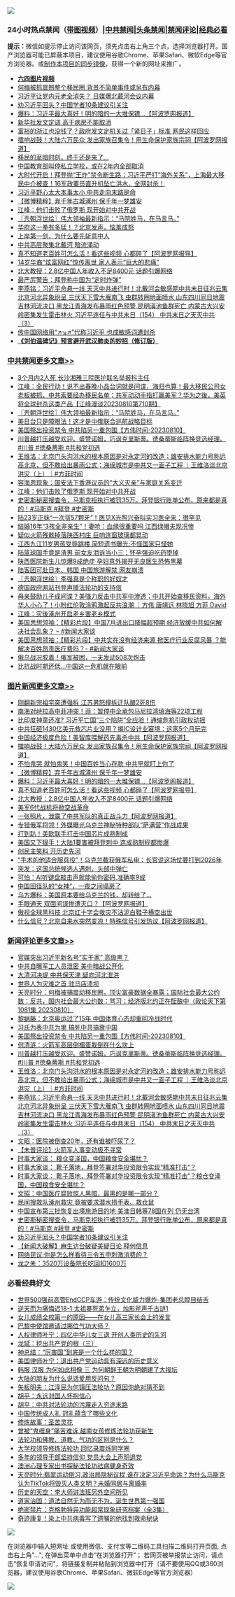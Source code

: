 ![](https://raw.githubusercontent.com/jsvpn/jsproxy/dev/64photo/fqnews-qr.jpg)

<div id="tt">
<h3>24小时热点禁闻（<a href="https://aaa.v2dns.tk/?QAjUl=BgRp5UNKRn&T5Vk=fPVH&Q59Ab=WxGE" target="_blank">带图视频</a>）|<a href="#%E4%B8%AD%E5%85%B1%E7%A6%81%E9%97%BB%E6%9B%B4%E5%A4%9A%E6%96%87%E7%AB%A0">中共禁闻</a>|<a href="#%E5%9B%BE%E7%89%87%E6%96%B0%E9%97%BB%E6%9B%B4%E5%A4%9A%E6%96%87%E7%AB%A0">头条禁闻</a>|<a href="#%E6%96%B0%E9%97%BB%E8%AF%84%E8%AE%BA%E6%9B%B4%E5%A4%9A%E6%96%87%E7%AB%A0">禁闻评论|<a href="#%E5%BF%85%E7%9C%8B%E7%BB%8F%E5%85%B8%E5%A5%BD%E6%96%87">经典必看</a></h3>
<div><b>提示：</b>微信如提示停止访问该网页，须先点击右上角三个点，选择浏览器打开。国产浏览器可能已屏蔽本项目，建议使用谷歌Chrome、苹果Safari、微软Edge等官方浏览器。或<a href="%E5%88%B6%E4%BD%9Cgit%E7%A6%81%E9%97%BB%E9%95%9C%E5%83%8F.md">制作本项目的同步镜像</a>，获得一个新的网址来推广。</div>
<ul>
<li><b><a href="http://d2.v2rss.gq/64.mp4" target="_blank">六四图片视频</a></b></li>
<li><a href="/baitai/20230810/1918530.md">何梅被抓震撼整个移民圈 背景不简单事件或另有内幕</a></li>
<li><a href="/baitai/20230811/1918642.md">习近平让党内元老全消失？ 日媒爆北戴河会议内幕</a></li>
<li><a href="/comments/20230810/1918514.md">劝习近平回头？中国学者10条建议引关注</a></li>
<li><a href="/topimagenews/20230811/1918690.md">爆料：习近平最大喜好！明的暗的一大堆保镖…【阿波罗网报道】</a></li>
<li><a href="/headline/20230811/1918628.md">新华社发文定调 高干病房不能取消</a></li>
<li><a href="/baitai/20230810/1918526.md">富裕的浙江也没钱了？政府发文定机关过「紧日子」标准 网民这样回应</a></li>
<li><a href="/topimagenews/20230811/1918798.md">擂响战鼓！大陆六万民众 发出家族召集令！用生命保护家族宗祠【阿波罗网报道】</a></li>
<li><a href="/cnnews/20230811/1918713.md">移民的至暗时刻，终于还是来了…</a></li>
<li><a href="/cnnews/20230811/1918824.md">中国教育部叫停私立学校，或在2年内全部取消</a></li>
<li><a href="/sohnews/20230811/1918647.md">大时代开启！拜登抛“王炸”禁令断生路；习近平严打“海外关系”，上海最大移民中介被查！16军政要员直升机坠亡洪水，全网封杀！</a></li>
<li><a href="/ccpdope/20230810/1918575.md">习近平野心太大本事太小 中共走向末路是命</a></li>
<li><a href="/topimagenews/20230811/1918777.md">【微博精粹】弃千年古城涿州 保千年一梦雄安</a></li>
<li><a href="/cbnews/20230810/1918532.md">江峰：他们击败了俄罗斯 现开始对中共开战</a></li>
<li><a href="/cbnews/20230811/1918811.md">〖兲朝浮世绘〗伟大领袖最新指示：“马院姓马，在马言马。”</a></li>
<li><a href="/cnnews/20230811/1918655.md">华府这一拳有多猛！？北京发声，恼羞成怒</a></li>
<li><a href="/lifebaike/20230811/1918614.md">上岸第一剑，为什么要先斩意中人</a></li>
<li><a href="/ssgc/20230810/1918545.md">中共高层聚集北戴河 暗流涌动</a></li>
<li><a href="/topimagenews/20230811/1918668.md">真不知道老百姓可怎么活！看这些视频 心都碎了【阿波罗网报导】</a></li>
<li><a href="/cnnews/20230811/1918602.md">14岁华裔“炫富网红”惊传离世 家人表示“巨大的悲痛”</a></li>
<li><a href="/topimagenews/20230811/1918637.md">北大教授：2.8亿中国人年收入不足8400元 话题引爆网络</a></li>
<li><a href="/cnnews/20230811/1918773.md">最严厉警告：拜登称中国为“定时炸弹”</a></li>
<li><a href="/comments/20230811/1918717.md">李燕铭：习近平命悬一线 天灭中共进行时！北戴河会敏感期中共末日征兆云集 北京河北异象纷呈 三伏天下雪大雁南飞 虫群转圈地面喷水 山东四川同日地震 吉林河流决口 黑龙江青海发布暴雨红色预警 昆明滇池鱼群死亡 内蒙古大兴安岭密集发生雷击林火 习近平连任与中共末日（154） 中共末日之天灭中共（3）</a></li>
<li><a href="/headline/20230810/1918520.md">传中国网络用“↗↘↗”代称习近平 也成敏感词遭封杀</a></li>
<li><b><a href="/comments/20200207/1272816.md" target="_blank">《刘伯温碑记》预言避开武汉肺炎的妙招（修订版）</a></b></li>
</ul>
</div>

<div class="catlist">
<h3><a href="/cbnews/" target="_blank">中共禁闻</a><span><a href="/cbnews/" target="_blank" rel="nofollow">更多文章>></a></span></h3>
<ul>
<li><a href="/cbnews/20230811/1918838.md" target="_blank">3个月内2人死 长沙湘雅三院医护联名举报科主任</a></li>
<li><a href="/cbnews/20230811/1918816.md" target="_blank">江峰：全民行动！说不出春晚小品台词就是间谍，海归也算！最大移民公司女老板被抓，中共索要经办移民名单；共军动动手指打赢美军？华为之後，美英将全球封杀这类产品【江峰漫谈20230810第710期】</a></li>
<li><a href="/cbnews/20230811/1918811.md" target="_blank">〖兲朝浮世绘〗伟大领袖最新指示：“马院姓马，在马言马。”</a></li>
<li><a href="/cbnews/20230811/1918801.md" target="_blank">美日台只是障眼法！这才是中俄联合巡航战略目标</a></li>
<li><a href="/comments/20230811/1918755.md" target="_blank">美国祭出投资禁令 中共陷另一重包围【方伟时间-20230810】</a></li>
<li><a href="/comments/20230811/1918736.md" target="_blank">川普越打压越受欢迎。盛赞诺姆，巧讽克里斯蒂。徳桑蒂斯临阵换竞选经理。#川普 #徳桑蒂斯 #共和党初选</a></li>
<li><a href="/comments/20230811/1918734.md" target="_blank">王维洛：北京门头沟洪水的根本原因是对永定河的改造；雄安排水能力号称远高北京，但不敢给出暴雨公式；海绵城市是中共又一面子工程 ｜王维洛谈北京洪灾（上）｜#方菲时间</a></li>
<li><a href="/cbnews/20230811/1918676.md" target="_blank">容海恩现象：国安法下香港议员的“大义灭亲”与家庭关系变迁</a></li>
<li><a href="/cbnews/20230810/1918532.md" target="_blank">江峰：他们击败了俄罗斯 现开始对中共开战</a></li>
<li><a href="/comments/20230810/1918519.md" target="_blank">史密斯秘密搜查令，马斯克拒执行被罚35万。拜登银行账单公布，原来都是真的！#马斯克 #拜登 #史密斯</a></li>
<li><a href="/cbnews/20230810/1918487.md" target="_blank">陆23岁正妹“一次拔57颗牙”！医见X光照兴奋叫实习医全来：很罕见</a></li>
<li><a href="/cbnews/20230810/1918486.md" target="_blank">结婚16年“3孩全非亲生”！妻呛：血缘很重要吗 江西绿帽夫现况惨</a></li>
<li><a href="/cbnews/20230810/1918447.md" target="_blank">疑似火箭残骸掉落陕西村庄 巨响连窗玻璃都晃动</a></li>
<li><a href="/cbnews/20230810/1918446.md" target="_blank">江西九江11岁男孩受辱跳楼 简短遗书曝光:不怪国家只怪她</a></li>
<li><a href="/cbnews/20230810/1918445.md" target="_blank">陆篮球国手竟是渣男 前女友泪诉当小三：怀孕强迫吃药堕掉</a></li>
<li><a href="/cbnews/20230810/1918437.md" target="_blank">陕西医院新生儿惊爆9成绝症 孕妇意外揭开无良医生恐怖黑幕</a></li>
<li><a href="/cbnews/20230810/1918432.md" target="_blank">陆客团可赴日本、韩国 中国旅游解禁 网友崩溃</a></li>
<li><a href="/cbnews/20230810/1918357.md" target="_blank">〖兲朝浮世绘〗李强真是个称职的好奴才</a></li>
<li><a href="/cbnews/20230810/1917941.md" target="_blank">德国政府网站刊登声援法轮功的支持信</a></li>
<li><a href="/comments/20230810/1918274.md" target="_blank">母亲鼓励儿子成间谍？美强力反击中共军中渗透；中共开始查移民资料，海外华人小心了！小粉红伦敦涂鸦激起反共浪潮 ｜方伟 唐靖远 林晓旭 方菲 David</a></li>
<li><a href="/cbnews/20230810/1918266.md" target="_blank">江峰：灾後涿州开启老乡害老乡模式</a></li>
<li><a href="/cbnews/20230810/1918238.md" target="_blank">美国思想领袖：【精彩片段】中国7月进出口降幅超预期 经济放缓中共如何解决社会乱象？ &#8211; #新闻大家谈</a></li>
<li><a href="/cbnews/20230810/1918229.md" target="_blank">美国思想领袖：【精彩片段】中共实在没有经济来源 掀医疗行业反腐风暴 ？能解决百姓昂贵医疗费吗？- #新闻大家谈</a></li>
<li><a href="/cbnews/20230810/1918219.md" target="_blank">俄乌战况胶着！俄军被困，一天发动508次炮击</a></li>
<li><a href="/cbnews/20230810/1918218.md" target="_blank">比抗战时期还低…中国这一危机就在眼前</a></li>

</ul>
</div>
<div class="catlist">
<h3><a href="/topimagenews/" target="_blank">图片新闻</a><span><a href="/topimagenews/" target="_blank" rel="nofollow">更多文章>></a></span></h3>
<ul>
<li><a href="/topimagenews/20230811/1918942.md" target="_blank">刚翻新完祖宅突遭强拆 江苏男怒撞拆迁队酿2死8伤</a></li>
<li><a href="/topimagenews/20230811/1918915.md" target="_blank">南海对峙拉高中菲冲突！菲：暂停中企承包马尼拉湾填海等22项工程</a></li>
<li><a href="/topimagenews/20230811/1918903.md" target="_blank">比印度神童还准? 习近平亡国“三个陷阱”全应验！通缩危机引政权动摇</a></li>
<li><a href="/topimagenews/20230811/1918887.md" target="_blank">中共狂砸1430亿美元救芯片业没用？揭IC设计业窘境：这家5个月玩完</a></li>
<li><a href="/topimagenews/20230811/1918829.md" target="_blank">中国经济极度危险！美智库喂解药先毒杀中共【阿波罗网报道】</a></li>
<li><a href="/topimagenews/20230811/1918798.md" target="_blank">擂响战鼓！大陆六万民众 发出家族召集令！用生命保护家族宗祠【阿波罗网报道】</a></li>
<li><a href="/topimagenews/20230811/1918797.md" target="_blank">不怕鬼哭 就怕鬼笑！中国百姓当心存款 中共早就盯上你了</a></li>
<li><a href="/topimagenews/20230811/1918777.md" target="_blank">【微博精粹】弃千年古城涿州 保千年一梦雄安</a></li>
<li><a href="/topimagenews/20230811/1918690.md" target="_blank">爆料：习近平最大喜好！明的暗的一大堆保镖…【阿波罗网报道】</a></li>
<li><a href="/topimagenews/20230811/1918668.md" target="_blank">真不知道老百姓可怎么活！看这些视频 心都碎了【阿波罗网报导】</a></li>
<li><a href="/topimagenews/20230811/1918637.md" target="_blank">北大教授：2.8亿中国人年收入不足8400元 话题引爆网络</a></li>
<li><a href="/topimagenews/20230810/1918503.md" target="_blank">美军6代战机将掀空战革命</a></li>
<li><a href="/topimagenews/20230810/1918469.md" target="_blank">一张照片，泄露了中共军队的真正战斗力【阿波罗网报道】</a></li>
<li><a href="/topimagenews/20230810/1918436.md" target="_blank">专猎俄军将领！外媒曝光乌克兰神秘特种部队“萨满营”作战成果</a></li>
<li><a href="/topimagenews/20230810/1918423.md" target="_blank">打到趴！美欧联手打击中国芯片成熟制成</a></li>
<li><a href="/topimagenews/20230810/1918422.md" target="_blank">美国又下狠手！大陆1要害被拜登刺中 连成熟制程都惨爆</a></li>
<li><a href="/topimagenews/20230810/1918372.md" target="_blank">创民主笑料 开历史先河</a></li>
<li><a href="/topimagenews/20230810/1918358.md" target="_blank">“手术的他适合服兵役”！乌克兰截获俄军私电：长官说这场仗要打到2026年</a></li>
<li><a href="/topimagenews/20230810/1918351.md" target="_blank">突发：这国总统候选人遇刺，头部中弹亡</a></li>
<li><a href="/topimagenews/20230810/1918310.md" target="_blank">可怕：AI听键盘敲击声就能偷你密码,准确率9成</a></li>
<li><a href="/topimagenews/20230810/1918277.md" target="_blank">中国田径队的“女神”，一夜之间塌房了</a></li>
<li><a href="/topimagenews/20230810/1918276.md" target="_blank">乌方爆料：美国原本要给乌克兰的钱，却转给了…</a></li>
<li><a href="/topimagenews/20230810/1918239.md" target="_blank">手眼通天 双面间谍惨遭灭口？【阿波罗网报道】</a></li>
<li><a href="/topimagenews/20230809/1918160.md" target="_blank">傲视全球黑科技 北京红十字会救灾不沾泥白鞋子横空出世</a></li>
<li><a href="/topimagenews/20230809/1918040.md" target="_blank">什么信号？北京自来水突然变凉！特殊信号引发热议【阿波罗网报道】</a></li>

</ul>
</div>
<div class="catlist">
<h3><a href="/comments/" target="_blank">新闻评论</a><span><a href="/comments/" target="_blank" rel="nofollow">更多文章>></a></span></h3>
<ul>
<li><a href="/comments/20230811/1918945.md" target="_blank">官媒突出习近平新名号“实干家” 高级黑？</a></li>
<li><a href="/comments/20230811/1918944.md" target="_blank">中共自曝军工人员泄密 美中暗战公开化</a></li>
<li><a href="/comments/20230811/1918943.md" target="_blank">大清河决堤 中共保天津 疑向河北泄洪</a></li>
<li><a href="/comments/20230811/1918772.md" target="_blank">世界人为灾难之首 驻马店溃坝</a></li>
<li><a href="/comments/20230811/1918771.md" target="_blank">天亮时分：何梅被捕震动移民圈，顶尖富豪数据全暴露；国际社会最大公约数：反共，国内社会最大公约数：骂习；经济版北约正在酝酿中（政论天下第1081集 20230810）</a></li>
<li><a href="/comments/20230811/1918767.md" target="_blank">黎蜗藤：北京奥运过了15年 中国体育心态却重回冷战时代</a></li>
<li><a href="/comments/20230811/1918766.md" target="_blank">习氏为表中共为里 搞死中共搞衰中国</a></li>
<li><a href="/comments/20230811/1918755.md" target="_blank">美国祭出投资禁令 中共陷另一重包围【方伟时间-20230810】</a></li>
<li><a href="/comments/20230811/1918746.md" target="_blank">何清涟：火箭军高层倒楣蛋栽倒在什么坎上</a></li>
<li><a href="/comments/20230811/1918736.md" target="_blank">川普越打压越受欢迎。盛赞诺姆，巧讽克里斯蒂。徳桑蒂斯临阵换竞选经理。#川普 #徳桑蒂斯 #共和党初选</a></li>
<li><a href="/comments/20230811/1918734.md" target="_blank">王维洛：北京门头沟洪水的根本原因是对永定河的改造；雄安排水能力号称远高北京，但不敢给出暴雨公式；海绵城市是中共又一面子工程 ｜王维洛谈北京洪灾（上）｜#方菲时间</a></li>
<li><a href="/comments/20230811/1918717.md" target="_blank">李燕铭：习近平命悬一线 天灭中共进行时！北戴河会敏感期中共末日征兆云集 北京河北异象纷呈 三伏天下雪大雁南飞 虫群转圈地面喷水 山东四川同日地震 吉林河流决口 黑龙江青海发布暴雨红色预警 昆明滇池鱼群死亡 内蒙古大兴安岭密集发生雷击林火 习近平连任与中共末日（154） 中共末日之天灭中共（3）</a></li>
<li><a href="/comments/20230811/1918711.md" target="_blank">文昭：医院被倒查20年，还有谁被吓尿了？</a></li>
<li><a href="/comments/20230811/1918627.md" target="_blank">【未普评论】火箭军人事变动极不寻常</a></li>
<li><a href="/comments/20230810/1918574.md" target="_blank">时事大家谈： 粮仓变泽国，中国粮食安全堪忧？</a></li>
<li><a href="/comments/20230810/1918573.md" target="_blank">时事大家谈： 靴子落地，拜登签署对华投资限令实现“精准打击”？</a></li>
<li><a href="/comments/20230810/1918572.md" target="_blank">时事大家谈： 靴子落地，拜登签署对华投资限令实现“精准打击”？粮仓变泽国，中国粮食安全堪忧？</a></li>
<li><a href="/comments/20230810/1918548.md" target="_blank">文昭：中国医疗腐败惊人黑暗，最黑的是哪一部分？</a></li>
<li><a href="/comments/20230810/1918523.md" target="_blank">民间搜救队涿州救灾 竟被要求潜水捞手表、救仓鼠</a></li>
<li><a href="/comments/20230810/1918521.md" target="_blank">中国宣布第三批恢复出境旅游目的地 美澳日韩等78国在列 仍无台湾</a></li>
<li><a href="/comments/20230810/1918519.md" target="_blank">史密斯秘密搜查令，马斯克拒执行被罚35万。拜登银行账单公布，原来都是真的！#马斯克 #拜登 #史密斯</a></li>
<li><a href="/comments/20230810/1918514.md" target="_blank">劝习近平回头？中国学者10条建议引关注</a></li>
<li><a href="/comments/20230810/1918392.md" target="_blank">【新闻大破解】麻生访台破疑美疑日论 释何信息</a></li>
<li><a href="/comments/20230810/1918360.md" target="_blank">网络民议:你是怎么样看待三令五申刺激消费的？</a></li>
<li><a href="/comments/20230810/1918339.md" target="_blank">龙之朱：3520万设备院长吃回扣1600万</a></li>

</ul>
</div>

<div class="catlist">
<h3>必看经典好文</h3>
<ul>
<li><a href="/comments/20220728/1764121.md" target="_blank">世界500强前高管EndCCP车游：传统文化威力爆炸-集团老总瞠目结舌</a></li>
<li><a href="/tculture/20190304/1091068.md" target="_blank">逆天而为痛悔迟18-1:太祖暴死弟乍立，烛影斧声千古谜1</a></li>
<li><a href="/comments/20210801/1597741.md" target="_blank">女儿成绩全校第一的原因——在女儿高三家长会上的发言</a></li>
<li><a href="/comments/20210728/1595695.md" target="_blank">巴黎中使馆邀请过哪位气功大师？</a></li>
<li><a href="/bannedvideo/20220806/1768296.md" target="_blank">人权律师叶宁：四亿中华儿女三退 开创人类历史的先河</a></li>
<li><a href="/comments/20200929/1405201.md" target="_blank">龙延：挖出共产党的根（三）</a></li>
<li><a href="/comments/20211016/1639471.md" target="_blank">神总结：“厉害国”到底是一个什么样的国？</a></li>
<li><a href="/cnnews/20210819/1609201.md" target="_blank">美国律师叶宁：退出共产党运动具有深远的历史意义</a></li>
<li><a href="/bannedvideo/20220328/1710971.md" target="_blank">韩服 汉服 为何如此相像 三 为何朝鲜王朝为明朝建了大报坛</a></li>
<li><a href="/lifebaike/20200505/1323183.md" target="_blank">大陆的朋友为什么说话爱用反问句？</a></li>
<li><a href="/comments/20220531/1739728.md" target="_blank">矢板明夫：江泽民为何镇压法轮功？原因你绝对猜不到</a></li>
<li><a href="/comments/20180624/961987.md" target="_blank">胡平：永远对国人怀抱信心</a></li>
<li><a href="/cbnews/20200720/1363328.md" target="_blank">胡平：中共对法轮功的污蔑走入穷途末路</a></li>
<li><a href="/bannedvideo/20211002/1631942.md" target="_blank">中国传统成人礼 冠礼蕴含了哪些文化</a></li>
<li><a href="/comments/20220522/1736049.md" target="_blank">修炼故事：圣苦灵花</a></li>
<li><a href="/comments/20211125/1657403.md" target="_blank">曾被“鬼缠身”痛苦难诉 越南女孩修炼法轮功获新生</a></li>
<li><a href="/comments/20220329/1711172.md" target="_blank">法轮功和佛教、道教、气功的区别是什么？</a></li>
<li><a href="/cbnews/20210517/1548104.md" target="_blank">大学校领导修炼法轮功 回忆录震烁同学圈</a></li>
<li><a href="/comments/20210307/1500218.md" target="_blank">多年的领导干部坚持信仰 党员大会上声明退党</a></li>
<li><a href="/comments/20230226/1853388.md" target="_blank">澳洲心理专家出书探秘法轮功祛病健身奇效</a></li>
<li><a href="/cbnews/20220620/1747851.md" target="_blank">天亮时分:翡翠运动倒习,政治局隐秘议程,谁在决定习近平命运？为什么马斯克认为TikTok将毁灭人类文明？未婚同居与离婚率</a></li>
<li><a href="/tculture/20121025/73064.md" target="_blank">历史的天空：李大师讲法班另外空间所见</a></li>
<li><a href="/comments/20220722/1761708.md" target="_blank">道家治国：道法自然无为而无不为，诞生世界第一强国</a></li>
<li><a href="/comments/20200705/783265.md" target="_blank">绝密禁片：克格勃特异功能超常现象研究档案（全3集）</a></li>
<li><a href="/topimagenews/20210131/1478453.md" target="_blank">奇迹康复！染上中共病毒写了遗嘱的他找到救命秘诀</a></li>

</ul>
</div>

![](https://raw.githubusercontent.com/jsvpn/jsproxy/dev/64photo/fqnews-qr.jpg)

在浏览器中输入短网址 或使用微信、支付宝等二维码工具扫描二维码打开页面, 点击右上角"...", 在弹出菜单中点击“在浏览器打开”； 若网页被举报禁止访问，请点击“恢复申请访问”，将链接复制并粘贴到浏览器中打开（请不要使用QQ或360浏览器，建议使用谷歌Chrome、苹果Safari、微软Edge等官方浏览器）

![](https://raw.githubusercontent.com/jsvpn/jsproxy/dev/64photo/wx.jpg)